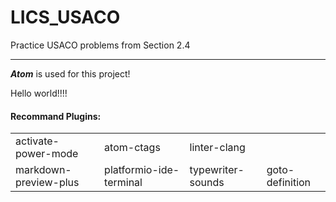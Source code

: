 # LICS_USACO #
Practice USACO problems from Section 2.4
* * *
**_Atom_** is used for this project!

Hello world!!!!

#### Recommand Plugins: ####

<table>
    <tr>
        <td>activate-power-mode</td>
        <td>atom-ctags</td>
        <td>linter-clang</td>
    </tr>
    <tr>
        <td>markdown-preview-plus</td>
        <td>platformio-ide-terminal</td>
        <td>typewriter-sounds</td>
        <td>goto-definition</td>
    </tr>
</table>
